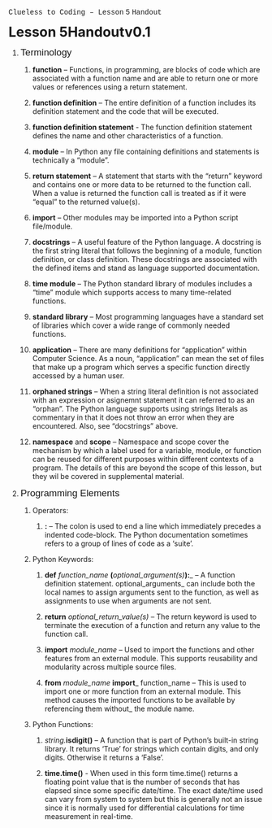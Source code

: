 <div title="header">

<font face="Liberation Mono, monospace">Clueless to Coding – Lesson</font> <font face="Liberation Mono, monospace">5</font> <font face="Liberation Mono, monospace">Handout</font>

</div>

<font style="font-size: 20pt" size="5">**<font style="font-size: 20pt" size="5">L</font><font style="font-size: 20pt" size="5">esson</font> <font style="font-size: 20pt" size="5">5</font><font style="font-size: 20pt" size="5">Handout</font><font style="font-size: 20pt" size="5">v0.</font><font style="font-size: 20pt" size="5">1</font>**</font>

1.  <font face="Liberation Sans, sans-serif"><font style="font-size: 14pt" size="4">Terminology</font></font>

    1.  **function** <span style="font-weight: normal">–</span> <span style="font-weight: normal">Functions, in programming, are blocks of code which are associated with a function name and are able to return one or more values or references using a return statement.</span>

    2.  **function definition** <span style="font-weight: normal">–</span> <span style="font-weight: normal">The entire definition of a function includes its definition statement and the code that will be executed.</span>

    3.  **function definition statement** <span style="font-weight: normal">-</span> <span style="font-weight: normal">The function definition statement defines the name and other characteristics of a function.</span>

    4.  **module** <span style="font-weight: normal">–</span> <span style="font-weight: normal">In Python any file containing definitions and statements is technically a “module”.</span>

    5.  **return statement** <span style="font-weight: normal">–</span> <span style="font-weight: normal">A statement that starts with the “return” keyword and contains one or more data to be returned to the function call. When a value is returned the function call is treated as if it were “equal” to the returned value(s).</span>

    6.  **import** <span style="font-weight: normal">– Other modules may be imported into a Python script file/module.</span>

    7.  **docstrings** <span style="font-weight: normal">–</span> <span style="font-weight: normal">A useful feature of the Python language. A docstring is the first string literal that follows the beginning of a module, function definition, or class definition. These docstrings are associated with the defined items and stand as language supported documentation.</span>

    8.  **time module** <span style="font-weight: normal">–</span> <span style="font-weight: normal">The Python standard library of modules includes a “time” module which supports access to many time-related functions.</span>

    9.  **standard library** <span style="font-weight: normal">–</span> <span style="font-weight: normal">Most programming languages have a standard set of libraries which cover a wide range of commonly needed functions.</span>

    10.  **application** <span style="font-weight: normal">–</span> <span style="font-weight: normal">There are many definitions for “application” within Computer Science. As a noun, “application” can mean the set of files that make up a program which serves a specific function directly accessed by a human user.</span>

    11.  **<span style="font-style: normal">orphaned strings</span>**<span style="font-style: normal"> <span style="font-weight: normal">–</span> </span><span style="font-style: normal"><span style="font-weight: normal">When a string literal definition is not associated with an expression or asignemnt statement it can referred to as an “orphan”. The Python language supports using strings literals as commentary in that it does not throw an error when they are encountered. Also, see “docstrings” above.</span></span>

    12.  **<span style="font-style: normal">n</span><span style="font-style: normal">amespace</span>**<span style="font-style: normal"> <span style="font-weight: normal">and</span> </span>**<span style="font-style: normal">scope</span>**<span style="font-style: normal"> <span style="font-weight: normal">– Namespace and scope cover the mechanism by which a label used for a variable, module, or function can be reused for different purposes within different contexts of a program. The details of this are beyond the scope of this lesson, but they wil be covered in supplemental material.</span></span>

2.  <font face="Liberation Sans, sans-serif"><font style="font-size: 14pt" size="4">Programming Elements</font></font>

    1.  <span style="font-style: normal">Operators:</span>

        1.  **<span style="font-style: normal">:</span>**<span style="font-style: normal"> <span style="font-weight: normal">–</span> </span><span style="font-style: normal"><span style="font-weight: normal">The colon is used to end a line which immediately precedes a indented code-block. The Python documentation sometimes refers to a group of lines of code as a ‘suite’.</span></span>

    2.  Python Keywords:

        1.  <span style="font-style: normal">**d**</span><span style="font-style: normal">**ef** </span>_<span style="font-weight: normal">function_name</span> _<span style="font-style: normal">**(**</span>_<span style="font-weight: normal">optional_argument(s)</span>_<span style="font-style: normal">**):**</span>_ <span style="font-weight: normal">–</span>_<span style="font-style: normal"> <span style="font-weight: normal"></span> </span><span style="font-style: normal"><span style="font-weight: normal">A function definition statement.</span> </span>_<span style="font-weight: normal">optional_arguments</span>_<span style="font-style: normal"> <span style="font-weight: normal">can include both the local names to assign arguments sent to the function, as well as assignments to use when arguments are not sent.</span></span>

        2.  **<span style="font-style: normal">r</span><span style="font-style: normal">eturn</span>**<span style="font-style: normal"> <span style="font-weight: normal"></span> </span>_<span style="font-weight: normal">optional_return_value(s)</span>_<span style="font-style: normal"> <span style="font-weight: normal">–</span></span><span style="font-style: normal"> <span style="font-weight: normal"></span> </span><span style="font-style: normal"><span style="font-weight: normal">The return keyword is used to terminate the execution of a function and return any value to the function call.</span></span>

        3.  **<span style="font-style: normal">i</span><span style="font-style: normal">mport</span>**<span style="font-style: normal"> <span style="font-weight: normal"></span> </span>_<span style="font-weight: normal">module_name</span>_<span style="font-style: normal"> <span style="font-weight: normal">– Used to import the functions and other features from an external module. This supports reusability and modularity across multiple source files.</span></span>

        4.  **<span style="font-style: normal">from</span>**<span style="font-style: normal"> <span style="font-weight: normal"></span> </span>_<span style="font-weight: normal">module_name</span>_<span style="font-style: normal"> <span style="font-weight: normal"></span> </span>**<span style="font-style: normal">import</span>**_ <span style="font-weight: normal">function_name</span>_<span style="font-style: normal"> <span style="font-weight: normal">– This is used to import one or more function from an external module. This method causes the imported functions to be available by referencing them</span> </span>_<span style="font-weight: normal">without</span>_<span style="font-style: normal"> <span style="font-weight: normal">the module name.</span></span>

    3.  Python Functions:

        1.  _<span style="font-weight: normal">string.</span>_**isdigit()** <span style="font-weight: normal">–</span> <span style="font-weight: normal">A function that is part of Python’s built-in string library. It returns ‘True’ for strings which contain digits, and only digits. Otherwise it returns a ‘False’.</span>

        2.  **time.time()** <span style="font-weight: normal">- When used in this form time.time() returns a floating point value that is the number of seconds that has elapsed since some specific date/time. The exact date/time used can vary from system to system but this is generally not an issue since it is normally used for differential calculations for time measurement in real-time.</span>
